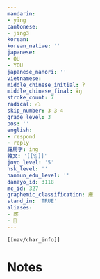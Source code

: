 ```yaml
---
mandarin:
- yīng
cantonese:
- jing3
korean:
korean_native: ''
japanese:
- OU
- YOU
japanese_nanori: ''
vietnamese:
middle_chinese_initial: ʔ
middle_chinese_final: ɨŋ
stroke_count: 7
radical: 心
skip_number: 3-3-4
grade_level: 3
pos: ''
english:
- respond
- reply
羅馬字: ing
韓文: '[[잉]]'
joyo_level: '5'
hsk_level: ''
hanmun_edu_level: ''
danayo_id: 3118
mc_id: 327
graphemic_classification: 䧹
stand_in: 'TRUE'
aliases:
- 應
- 𤻮
---
```

```meta-bind-embed
[[nav/char_info]]
```

# Notes
